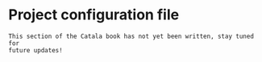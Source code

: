 # Project configuration file

<div id="tock" data-block_title="Summary"></div>
<div id="tocw"></div>

~~~admonish danger title="Work in progress"
This section of the Catala book has not yet been written, stay tuned for
future updates!
~~~
